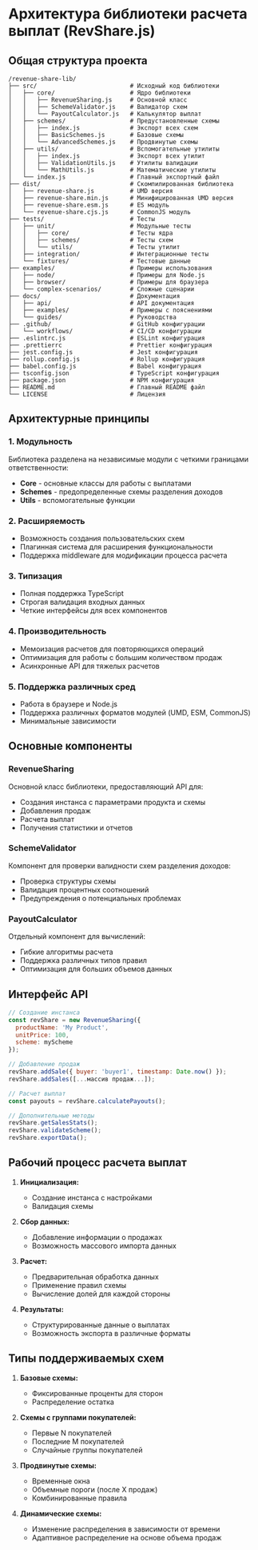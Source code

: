 # Архитектура библиотеки расчета выплат (RevShare.js)

## Общая структура проекта
```
/revenue-share-lib/
├── src/                          # Исходный код библиотеки
│   ├── core/                     # Ядро библиотеки
│   │   ├── RevenueSharing.js     # Основной класс
│   │   ├── SchemeValidator.js    # Валидатор схем
│   │   └── PayoutCalculator.js   # Калькулятор выплат
│   ├── schemes/                  # Предустановленные схемы
│   │   ├── index.js              # Экспорт всех схем
│   │   ├── BasicSchemes.js       # Базовые схемы
│   │   └── AdvancedSchemes.js    # Продвинутые схемы
│   ├── utils/                    # Вспомогательные утилиты
│   │   ├── index.js              # Экспорт всех утилит
│   │   ├── ValidationUtils.js    # Утилиты валидации
│   │   └── MathUtils.js          # Математические утилиты
│   └── index.js                  # Главный экспортный файл
├── dist/                         # Скомпилированная библиотека
│   ├── revenue-share.js          # UMD версия
│   ├── revenue-share.min.js      # Минифицированная UMD версия
│   ├── revenue-share.esm.js      # ES модуль
│   └── revenue-share.cjs.js      # CommonJS модуль
├── tests/                        # Тесты
│   ├── unit/                     # Модульные тесты
│   │   ├── core/                 # Тесты ядра
│   │   ├── schemes/              # Тесты схем
│   │   └── utils/                # Тесты утилит
│   ├── integration/              # Интеграционные тесты
│   └── fixtures/                 # Тестовые данные
├── examples/                     # Примеры использования
│   ├── node/                     # Примеры для Node.js
│   ├── browser/                  # Примеры для браузера
│   └── complex-scenarios/        # Сложные сценарии
├── docs/                         # Документация
│   ├── api/                      # API документация
│   ├── examples/                 # Примеры с пояснениями
│   └── guides/                   # Руководства
├── .github/                      # GitHub конфигурации
│   └── workflows/                # CI/CD конфигурации
├── .eslintrc.js                  # ESLint конфигурация
├── .prettierrc                   # Prettier конфигурация
├── jest.config.js                # Jest конфигурация
├── rollup.config.js              # Rollup конфигурация
├── babel.config.js               # Babel конфигурация
├── tsconfig.json                 # TypeScript конфигурация
├── package.json                  # NPM конфигурация
├── README.md                     # Главный README файл
└── LICENSE                       # Лицензия
```

## Архитектурные принципы

### 1. Модульность
Библиотека разделена на независимые модули с четкими границами ответственности:
- **Core** - основные классы для работы с выплатами
- **Schemes** - предопределенные схемы разделения доходов
- **Utils** - вспомогательные функции

### 2. Расширяемость
- Возможность создания пользовательских схем
- Плагинная система для расширения функциональности
- Поддержка middleware для модификации процесса расчета

### 3. Типизация
- Полная поддержка TypeScript
- Строгая валидация входных данных
- Четкие интерфейсы для всех компонентов

### 4. Производительность
- Мемоизация расчетов для повторяющихся операций
- Оптимизация для работы с большим количеством продаж
- Асинхронные API для тяжелых расчетов

### 5. Поддержка различных сред
- Работа в браузере и Node.js
- Поддержка различных форматов модулей (UMD, ESM, CommonJS)
- Минимальные зависимости

## Основные компоненты

### RevenueSharing
Основной класс библиотеки, предоставляющий API для:
- Создания инстанса с параметрами продукта и схемы
- Добавления продаж
- Расчета выплат
- Получения статистики и отчетов

### SchemeValidator
Компонент для проверки валидности схем разделения доходов:
- Проверка структуры схемы
- Валидация процентных соотношений
- Предупреждения о потенциальных проблемах

### PayoutCalculator
Отдельный компонент для вычислений:
- Гибкие алгоритмы расчета
- Поддержка различных типов правил
- Оптимизация для больших объемов данных

## Интерфейс API

```javascript
// Создание инстанса
const revShare = new RevenueSharing({
  productName: 'My Product',
  unitPrice: 100,
  scheme: myScheme
});

// Добавление продаж
revShare.addSale({ buyer: 'buyer1', timestamp: Date.now() });
revShare.addSales([...массив продаж...]);

// Расчет выплат
const payouts = revShare.calculatePayouts();

// Дополнительные методы
revShare.getSalesStats();
revShare.validateScheme();
revShare.exportData();
```

## Рабочий процесс расчета выплат

1. **Инициализация:**
   - Создание инстанса с настройками
   - Валидация схемы

2. **Сбор данных:**
   - Добавление информации о продажах
   - Возможность массового импорта данных

3. **Расчет:**
   - Предварительная обработка данных
   - Применение правил схемы
   - Вычисление долей для каждой стороны

4. **Результаты:**
   - Структурированные данные о выплатах
   - Возможность экспорта в различные форматы

## Типы поддерживаемых схем

1. **Базовые схемы:**
   - Фиксированные проценты для сторон
   - Распределение остатка

2. **Схемы с группами покупателей:**
   - Первые N покупателей
   - Последние M покупателей
   - Случайные группы покупателей

3. **Продвинутые схемы:**
   - Временные окна
   - Объемные пороги (после X продаж)
   - Комбинированные правила

4. **Динамические схемы:**
   - Изменение распределения в зависимости от времени
   - Адаптивное распределение на основе объема продаж
